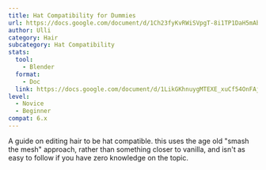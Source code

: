 ```yaml
---
title: Hat Compatibility for Dummies
url: https://docs.google.com/document/d/1Ch23fyKvRWiSVpgT-8i1TP1DaH5mAb2qNOvBxNmZjZY
author: Ulli
category: Hair
subcategory: Hat Compatibility
stats:
  tool:
    - Blender
  format:
    - Doc
  link: https://docs.google.com/document/d/1LikGKhnuygMTEXE_xuCf54OnFAjlHj7kh59iaNDFq34/edit?usp=sharing
level:
  - Novice
  - Beginner
compat: 6.x
---
```

A guide on editing hair to be hat compatible. this uses the age old "smash the mesh" approach, rather than something closer to vanilla, and isn't as easy to follow if you have zero knowledge on the topic.